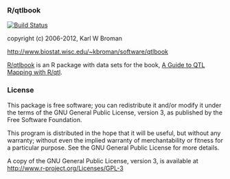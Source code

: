 ### R/qtlbook

[![Build Status](https://travis-ci.org/kbroman/qtlbook.png?branch=master)](https://travis-ci.org/kbroman/qtlbook)

copyright (c) 2006-2012, Karl W Broman

http://www.biostat.wisc.edu/~kbroman/software/qtlbook

[R/qtlbook](https://github.com/kbroman/qtlbook) is an R package with
data sets for the book, [A Guide to QTL Mapping with R/qtl](http://www.rqtl.org/book).

### License

This package is free software; you can redistribute it and/or modify it
under the terms of the GNU General Public License, version 3, as
published by the Free Software Foundation.

This program is distributed in the hope that it will be useful, but
without any warranty; without even the implied warranty of
merchantability or fitness for a particular purpose.  See the GNU
General Public License for more details.

A copy of the GNU General Public License, version 3, is available at
<http://www.r-project.org/Licenses/GPL-3>
